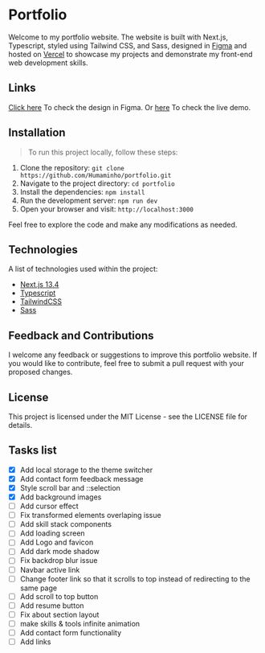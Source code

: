 # Portfolio

Welcome to my portfolio website.
The website is built with Next.js, Typescript, styled using Tailwind CSS, and Sass, designed in [Figma](https://www.figma.com/) and hosted on [Vercel](https://vercel.com/) to showcase my projects and demonstrate my front-end web development skills.

## Links

[Click here](https://www.figma.com/file/dTGdUl8zxrc29iq4PbPl4E/Humam's-portfolio?type=design&node-id=0%3A1&t=7YxanZkBwHnkcBNk-1) To check the design in Figma.
Or [here](https://portfolio-humaminho.vercel.app/) To check the live demo.

## Installation
> To run this project locally, follow these steps:

1. Clone the repository: `git clone https://github.com/Humaminho/portfolio.git`
2. Navigate to the project directory: `cd portfolio`
2. Install the dependencies: `npm install`
3. Run the development server: `npm run dev`
4. Open your browser and visit: `http://localhost:3000`

Feel free to explore the code and make any modifications as needed.

## Technologies

A list of technologies used within the project:
* [Next.js 13.4](https://nextjs.org/)
* [Typescript](https://www.typescriptlang.org/)
* [TailwindCSS](https://tailwindcss.com/)
* [Sass](https://sass-lang.com/)

## Feedback and Contributions

I welcome any feedback or suggestions to improve this portfolio website. If you would like to contribute, feel free to submit a pull request with your proposed changes.

## License

This project is licensed under the MIT License - see the LICENSE file for details.

## Tasks list

- [x] Add local storage to the theme switcher
- [x] Add contact form feedback message
- [x] Style scroll bar and ::selection
- [x] Add background images
- [ ] Add cursor effect
- [ ] Fix transformed elements overlaping issue
- [ ] Add skill stack components
- [ ] Add loading screen
- [ ] Add Logo and favicon
- [ ] Add dark mode shadow
- [ ] Fix backdrop blur issue
- [ ] Navbar active link
- [ ] Change footer link so that it scrolls to top instead of redirecting to the same page
- [ ] Add scroll to top button
- [ ] Add resume button
- [ ] Fix about section layout
- [ ] make skills & tools infinite animation
- [ ] Add contact form functionality
- [ ] Add links